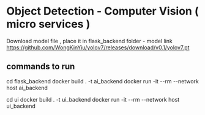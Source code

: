 # Object Detection - Computer Vision ( micro services )

Download model file , place it in flask_backend folder - model link https://github.com/WongKinYiu/yolov7/releases/download/v0.1/yolov7.pt

## commands to run 

cd flask_backend
docker build . -t ai_backend
docker run -it --rm --network host  ai_backend

cd ui
docker build . -t ui_backend
docker run -it --rm --network host ui_backend

